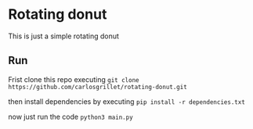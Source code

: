 # Rotating donut

This is just a simple rotating donut

## Run

Frist clone this repo executing `git clone https://github.com/carlosgrillet/rotating-donut.git`

then install dependencies by executing `pip install -r dependencies.txt`    

now just run the code `python3 main.py`
